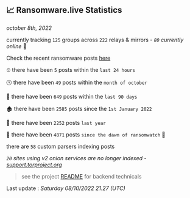
## 📈 Ransomware.live Statistics
_october 8th, 2022_

currently tracking `125` groups across `222` relays & mirrors - _`80` currently online_ 📡

Check the recent ransomware posts [here](https://www.ransomware.live/#/recentposts)


⏲ there have been `5` posts within the `last 24 hours`

🕓 there have been `49` posts within the `month of october`

📅 there have been `649` posts within the `last 90 days`

🏚 there have been `2585` posts since the `1st January 2022`

🚀 there have been `2252` posts `last year`

🦕 there have been `4871` posts `since the dawn of ransomwatch` 🐣

there are `58` custom parsers indexing posts

_`20` sites using v2 onion services are no longer indexed - [support.torproject.org](https://support.torproject.org/onionservices/v2-deprecation/)_

> see the project [README](https://github.com/jmousqueton/ransomwatch#readme) for backend technicals



Last update : _Saturday 08/10/2022 21.27 (UTC)_

